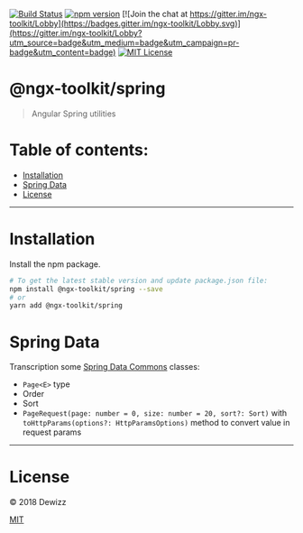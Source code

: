[![Build Status](https://travis-ci.org/dewizz/ngx-toolkit.svg?branch=master)](https://travis-ci.org/dewizz/ngx-toolkit) 
[![npm version](https://img.shields.io/npm/v/@ngx-toolkit/spring.svg)](https://www.npmjs.com/package/@ngx-toolkit/spring) 
[![Join the chat at https://gitter.im/ngx-toolkit/Lobby](https://badges.gitter.im/ngx-toolkit/Lobby.svg)](https://gitter.im/ngx-toolkit/Lobby?utm_source=badge&utm_medium=badge&utm_campaign=pr-badge&utm_content=badge)
[![MIT License](https://img.shields.io/badge/license-MIT-blue.svg?style=flat)](https://github.com/dewizz/ngx-toolkit/blob/master/LICENSE)

# @ngx-toolkit/spring  
> Angular Spring utilities

# Table of contents:
* [Installation](#installation)
* [Spring Data](#spring-data)
* [License](#license)

---

# Installation

Install the npm package.

```bash
# To get the latest stable version and update package.json file:
npm install @ngx-toolkit/spring --save
# or
yarn add @ngx-toolkit/spring
```

# Spring Data

Transcription some [Spring Data Commons](https://github.com/spring-projects/spring-data-commons) classes:

- `Page<E>` type
- Order
- Sort
- `PageRequest(page: number = 0, size: number = 20, sort?: Sort)` with `toHttpParams(options?: HttpParamsOptions)` method to convert value in request params

----

# License
© 2018 Dewizz

[MIT](https://github.com/dewizz/ngx-toolkit/blob/master/LICENSE)
